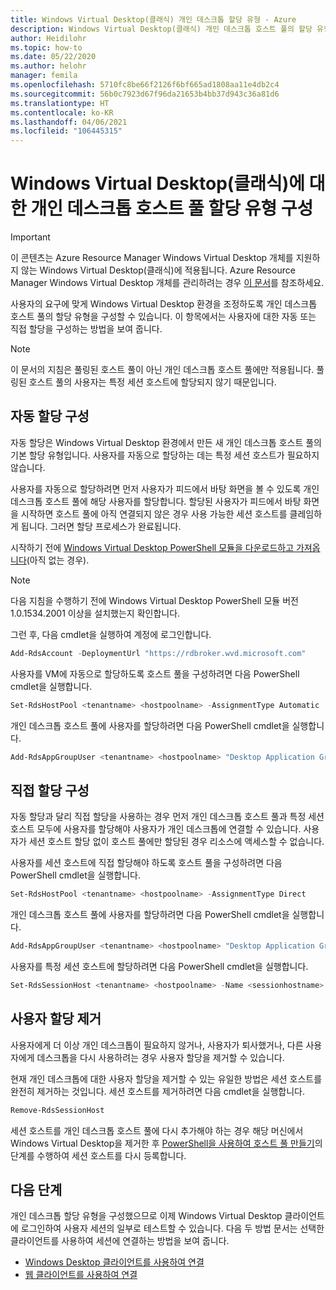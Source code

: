 ```yaml
---
title: Windows Virtual Desktop(클래식) 개인 데스크톱 할당 유형 - Azure
description: Windows Virtual Desktop(클래식) 개인 데스크톱 호스트 풀의 할당 유형을 구성하는 방법입니다.
author: Heidilohr
ms.topic: how-to
ms.date: 05/22/2020
ms.author: helohr
manager: femila
ms.openlocfilehash: 5710fc8be66f2126f6bf665ad1808aa11e4db2c4
ms.sourcegitcommit: 56b0c7923d67f96da21653b4bb37d943c36a81d6
ms.translationtype: HT
ms.contentlocale: ko-KR
ms.lasthandoff: 04/06/2021
ms.locfileid: "106445315"
---
```

# <a name="configure-the-personal-desktop-host-pool-assignment-type-for-windows-virtual-desktop-classic"></a>Windows Virtual Desktop(클래식)에 대한 개인 데스크톱 호스트 풀 할당 유형 구성

>[!IMPORTANT]
>이 콘텐츠는 Azure Resource Manager Windows Virtual Desktop 개체를 지원하지 않는 Windows Virtual Desktop(클래식)에 적용됩니다. Azure Resource Manager Windows Virtual Desktop 개체를 관리하려는 경우 [이 문서](../configure-host-pool-personal-desktop-assignment-type.md)를 참조하세요.

사용자의 요구에 맞게 Windows Virtual Desktop 환경을 조정하도록 개인 데스크톱 호스트 풀의 할당 유형을 구성할 수 있습니다. 이 항목에서는 사용자에 대한 자동 또는 직접 할당을 구성하는 방법을 보여 줍니다.

>[!NOTE]
> 이 문서의 지침은 풀링된 호스트 풀이 아닌 개인 데스크톱 호스트 풀에만 적용됩니다. 풀링된 호스트 풀의 사용자는 특정 세션 호스트에 할당되지 않기 때문입니다.

## <a name="configure-automatic-assignment"></a>자동 할당 구성

자동 할당은 Windows Virtual Desktop 환경에서 만든 새 개인 데스크톱 호스트 풀의 기본 할당 유형입니다. 사용자를 자동으로 할당하는 데는 특정 세션 호스트가 필요하지 않습니다.

사용자를 자동으로 할당하려면 먼저 사용자가 피드에서 바탕 화면을 볼 수 있도록 개인 데스크톱 호스트 풀에 해당 사용자를 할당합니다. 할당된 사용자가 피드에서 바탕 화면을 시작하면 호스트 풀에 아직 연결되지 않은 경우 사용 가능한 세션 호스트를 클레임하게 됩니다. 그러면 할당 프로세스가 완료됩니다.

시작하기 전에 [Windows Virtual Desktop PowerShell 모듈을 다운로드하고 가져옵니다](/powershell/windows-virtual-desktop/overview/)(아직 없는 경우).

> [!NOTE]
> 다음 지침을 수행하기 전에 Windows Virtual Desktop PowerShell 모듈 버전 1.0.1534.2001 이상을 설치했는지 확인합니다.

그런 후, 다음 cmdlet을 실행하여 계정에 로그인합니다.

```powershell
Add-RdsAccount -DeploymentUrl "https://rdbroker.wvd.microsoft.com"
```

사용자를 VM에 자동으로 할당하도록 호스트 풀을 구성하려면 다음 PowerShell cmdlet을 실행합니다.

```powershell
Set-RdsHostPool <tenantname> <hostpoolname> -AssignmentType Automatic
```

개인 데스크톱 호스트 풀에 사용자를 할당하려면 다음 PowerShell cmdlet을 실행합니다.

```powershell
Add-RdsAppGroupUser <tenantname> <hostpoolname> "Desktop Application Group" -UserPrincipalName <userupn>
```

## <a name="configure-direct-assignment"></a>직접 할당 구성

자동 할당과 달리 직접 할당을 사용하는 경우 먼저 개인 데스크톱 호스트 풀과 특정 세션 호스트 모두에 사용자를 할당해야 사용자가 개인 데스크톱에 연결할 수 있습니다. 사용자가 세션 호스트 할당 없이 호스트 풀에만 할당된 경우 리소스에 액세스할 수 없습니다.

사용자를 세션 호스트에 직접 할당해야 하도록 호스트 풀을 구성하려면 다음 PowerShell cmdlet을 실행합니다.

```powershell
Set-RdsHostPool <tenantname> <hostpoolname> -AssignmentType Direct
```

개인 데스크톱 호스트 풀에 사용자를 할당하려면 다음 PowerShell cmdlet을 실행합니다.

```powershell
Add-RdsAppGroupUser <tenantname> <hostpoolname> "Desktop Application Group" -UserPrincipalName <userupn>
```

사용자를 특정 세션 호스트에 할당하려면 다음 PowerShell cmdlet을 실행합니다.

```powershell
Set-RdsSessionHost <tenantname> <hostpoolname> -Name <sessionhostname> -AssignedUser <userupn>
```

## <a name="remove-a-user-assignment"></a>사용자 할당 제거

사용자에게 더 이상 개인 데스크톱이 필요하지 않거나, 사용자가 퇴사했거나, 다른 사용자에게 데스크톱을 다시 사용하려는 경우 사용자 할당을 제거할 수 있습니다.

현재 개인 데스크톱에 대한 사용자 할당을 제거할 수 있는 유일한 방법은 세션 호스트를 완전히 제거하는 것입니다. 세션 호스트를 제거하려면 다음 cmdlet을 실행합니다.

```powershell
Remove-RdsSessionHost
```

세션 호스트를 개인 데스크톱 호스트 풀에 다시 추가해야 하는 경우 해당 머신에서 Windows Virtual Desktop을 제거한 후 [PowerShell을 사용하여 호스트 풀 만들기](create-host-pools-powershell-2019.md)의 단계를 수행하여 세션 호스트를 다시 등록합니다.

## <a name="next-steps"></a>다음 단계

개인 데스크톱 할당 유형을 구성했으므로 이제 Windows Virtual Desktop 클라이언트에 로그인하여 사용자 세션의 일부로 테스트할 수 있습니다. 다음 두 방법 문서는 선택한 클라이언트를 사용하여 세션에 연결하는 방법을 보여 줍니다.

- [Windows Desktop 클라이언트를 사용하여 연결](connect-windows-7-10-2019.md)
- [웹 클라이언트를 사용하여 연결](connect-web-2019.md)
